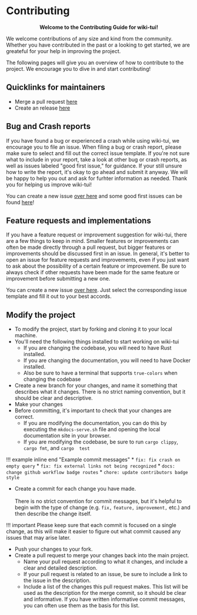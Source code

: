 # Contributing

<center>
<b>
Welcome to the Contributing Guide for wiki-tui!
</b>
</center>

We welcome contributions of any size and kind from the community. Whether you have contributed in
the past or a looking to get started, we are greateful for your help in improving the project.

The following pages will give you an overview of how to contribute to the project. We encourage you
to dive in and start contributing!

## Quicklinks for maintainers

* Merge a pull request [here](./maintainers.md#merging-a-pull-request)
* Create an release [here](./maintainers.md#creating-an-release)

## Bug and Crash reports

If you have found a bug or experienced a crash while using wiki-tui, we encourage you to file an
issue. When filing a bug or crash report, please make sure to select and fill out
the correct issue template. If you're not sure what to include in your report, take a look at other
bug or crash reports, as well as issues labeled "good first issue," for guidance. If your still
unsure how to write the report, it's okay to go ahead and submit it anyway. We will be happy to 
help you out and ask for furhter information as needed. Thank you for helping us improve wiki-tui!

You can create a new issue [over here](https://github.com/Builditluc/wiki-tui/issues/new/choose) and
some good first issues can be found
[here](https://github.com/Builditluc/wiki-tui/issues?q=is%3Aopen+label%3A%22good+first+issue%22+sort%3Aupdated-desc)!

## Feature requests and implementations

If you have a feature request or improvement suggestion for wiki-tui, there are a few things to keep
in mind. Smaller features or improvements can often be made directly through a pull request, but
bigger features or improvements should be discussed first in an issue. In general, it's better to
open an issue for feature requests and improvements, even if you just want to ask about the
possibility of a certain feature or improvement. Be sure to always check if other requests have been
made for the same feature or improvement before submitting a new one.

You can create a new issue [over here](https://github.com/Builditluc/wiki-tui/issues/new/choose).
Just select the corresponding issue template and fill it out to your best accords.

## Modify the project

* To modify the project, start by forking and cloning it to your local machine.
* You'll need the following things installed to start working on wiki-tui
    * If you are changing the codebase, you will need to have Rust installed. 
    * If you are changing the documentation, you will need to have Docker installed.
    * Also be sure to have a terminal that supports `true-colors` when changing the codebase
* Create a new branch for your changes, and name it something that describes what it changes. 
  There is no strict naming convention, but it should be clear and descriptive. 
* Make your changes 
* Before committing, it's important to check that your changes are correct. 
    * If you are modifying the documentation, you can do this by executing the `mkdocs-serve.sh` 
      file and opening the local documentation site in your browser. 
    * If you are modifying the codebase, be sure to run `cargo clippy`, `cargo fmt`, and `cargo 
      test` 

!!! example inline end "Example commit messages"
    * `fix: fix crash on empty query`
    * `fix: fix external links not being recognized`
    * `docs: change github workflow badge routes`
    * `chore: update contributors badge style`

* Create a commit for each change you have made. <br/><br/> There is no strict 
  convention for commit messages, but it's helpful to begin with the type of change (e.g. `fix,` 
  `feature,` `improvement,` etc.) and then describe the change itself. 

!!! important
    Please keep sure that each commit is focused on a single change, as this will make it easier to 
    figure out what commit caused any issues that may arise later. 

* Push your changes to your fork.
* Create a pull request to merge your changes back into the main project.
    * Name your pull request according to what it changes, and include a clear and detailed 
      description.
    * If your pull request is related to an issue, be sure to include a link to the issue in the
      description. 
    * Include a list of the changes this pull request makes. This list will be used as the 
      description for the merge commit, so it should be clear and informative. If you have written 
      informative commit messages, you can often use them as the basis for this list.
